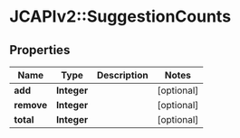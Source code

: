 # JCAPIv2::SuggestionCounts

## Properties
Name | Type | Description | Notes
------------ | ------------- | ------------- | -------------
**add** | **Integer** |  | [optional] 
**remove** | **Integer** |  | [optional] 
**total** | **Integer** |  | [optional] 

